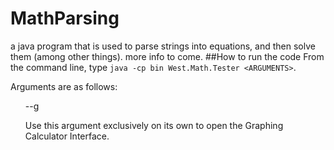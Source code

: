 # MathParsing
a java program that is used to parse strings into equations, and then solve them (among other things).
more info to come.
##How to run the code
From the command line, type `java -cp bin West.Math.Tester <ARGUMENTS>`.
<p>Arguments are as follows:
<ul>--g<p>Use this argument exclusively on its own to open the Graphing Calculator Interface.</ul>